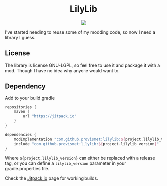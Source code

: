 <div align="center">

# LilyLib
[![](https://img.shields.io/jitpack/version/com.github.Provismet/LilyLib?style=flat-square&logo=jitpack&color=F6F6F6)](https://jitpack.io/#Provismet/LilyLib)

</div>

I've started needing to reuse some of my modding code, so now I need a library I guess.

## License
The library is license GNU-LGPL, so feel free to use it and package it with a mod. Though I have no idea why anyone would want to.

## Dependency
Add to your build.gradle
```gradle
repositories {
    maven {
        url "https://jitpack.io"
    }
}
```

```gradle
dependencies {
    modImplementation "com.github.provismet:lilylib:${project.lilylib_version}"
    include "com.github.provismet:lilylib:${project.lilylib_version}"
}
```

Where `${project.lilylib_version}` can either be replaced with a release tag, or you can define a `lilylib_version` parameter in your gradle.properties file.

Check the [Jitpack.io](https://jitpack.io/#Provismet/LilyLib) page for working builds.
